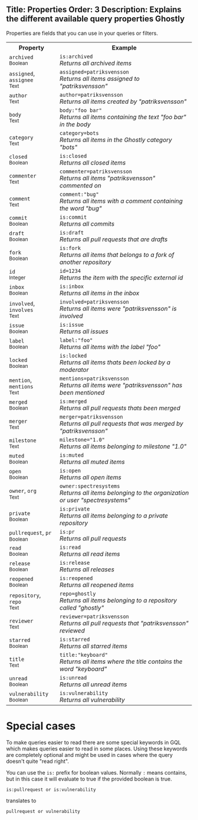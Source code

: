 ﻿Title: Properties
Order: 3
Description: Explains the different available query properties Ghostly
---

Properties are fields that you can use in your queries or filters.

<table class="table">
  <tbody><tr>
    <th>Property</th>
    <th>Example</th>
  </tr>
  <tr>
    <td><code>archived</code><br /><small>Boolean</small></td>
    <td><code>is:archived</code><br /><i>Returns all archived items</i></td>
  </tr>
  <tr>
    <td><code>assigned</code>, <code>assignee</code><br /><small>Text</small></td>
    <td><code>assigned=patriksvensson</code><br /><i>Returns all items assigned to "patriksvensson"</i></td>
  </tr>
  <tr>
    <td><code>author</code><br /><small>Text</small></td>
    <td><code>author=patriksvensson</code><br /><i>Returns all items created by "patriksvensson"</i></td>
  </tr>
  <tr>
    <td><code>body</code><br /><small>Text</small></td>
    <td><code>body:"foo bar"</code><br /><i>Returns all items containing the text "foo bar" in the body</i></td>
  </tr>
  <tr>
    <td><code>category</code><br /><small>Text</small></td>
    <td><code>category=bots</code><br /><i>Returns all items in the Ghostly category "bots"</i></td>
  </tr>
  <tr>
    <td><code>closed</code><br /><small>Boolean</small></td>
    <td><code>is:closed</code><br /><i>Returns all closed items</i></td>
  </tr>
  <tr>
    <td><code>commenter</code><br /><small>Text</small></td>
    <td><code>commenter=patriksvensson</code><br /><i>Returns all items "patriksvensson" commented on</i></td>
  </tr>
  <tr>
    <td><code>comment</code><br /><small>Text</small></td>
    <td><code>comment:"bug"</code><br /><i>Returns all items with a comment containing the word "bug"</i></td>
  </tr>
  <tr>
    <td><code>commit</code><br /><small>Boolean</small></td>
    <td><code>is:commit</code><br /><i>Returns all commits</i></td>
  </tr>
  <tr>
    <td><code>draft</code><br /><small>Boolean</small></td>
    <td><code>is:draft</code><br /><i>Returns all pull requests that are drafts</i></td>
  </tr>
  <tr>
    <td><code>fork</code><br /><small>Boolean</small></td>
    <td><code>is:fork</code><br /><i>Returns all items that belongs to a fork of another repository</i></td>
  </tr>
  <tr>
    <td><code>id</code><br /><small>Integer</small></td>
    <td><code>id=1234</code><br /><i>Returns the item with the specific external id</i></td>
  </tr>
  <tr>
    <td><code>inbox</code><br /><small>Boolean</small></td>
    <td><code>is:inbox</code><br /><i>Returns all items in the inbox</i></td>
  </tr>
  <tr>
    <td><code>involved</code>, <code>involves</code><br /><small>Text</small></td>
    <td><code>involved=patriksvensson</code><br /><i>Returns all items were "patriksvensson" is involved</i></td>
  </tr>
  <tr>
    <td><code>issue</code><br /><small>Boolean</small></td>
    <td><code>is:issue</code><br /><i>Returns all issues</i></td>
  </tr>
  <tr>
    <td><code>label</code><br /><small>Boolean</small></td>
    <td><code>label:"foo"</code><br /><i>Returns all items with the label "foo"</i></td>
  </tr>
  <tr>
    <td><code>locked</code><br /><small>Boolean</small></td>
    <td><code>is:locked</code><br /><i>Returns all items thats been locked by a moderator</i></td>
  </tr>
  <tr>
    <td><code>mention</code>, <code>mentions</code><br /><small>Text</small></td>
    <td><code>mentions=patriksvensson</code><br /><i>Returns all items were "patriksvensson" has been mentioned</i></td>
  </tr>
  <tr>
    <td><code>merged</code><br /><small>Boolean</small></td>
    <td><code>is:merged</code><br /><i>Returns all pull requests thats been merged</i></td>
  </tr>
  <tr>
    <td><code>merger</code><br /><small>Text</small></td>
    <td><code>merger=patriksvensson</code><br /><i>Returns all pull requests that was merged by "patriksvensson"</i></td>
  </tr>
  <tr>
    <td><code>milestone</code><br /><small>Text</small></td>
    <td><code>milestone="1.0"</code><br /><i>Returns all items belonging to milestone "1.0"</i></td>
  </tr>
  <tr>
    <td><code>muted</code><br /><small>Boolean</small></td>
    <td><code>is:muted</code><br /><i>Returns all muted items</i></td>
  </tr>
  <tr>
    <td><code>open</code><br /><small>Boolean</small></td>
    <td><code>is:open</code><br /><i>Returns all open items</i></td>
  </tr>
  <tr>
    <td><code>owner</code>, <code>org</code><br /><small>Text</small></td>
    <td><code>owner:spectresystems</code><br /><i>Returns all items belonging to the organization or user "spectresystems"</i></td>
  </tr>
  <tr>
    <td><code>private</code><br /><small>Boolean</small></td>
    <td><code>is:private</code><br /><i>Returns all items belonging to a private repository</i></td>
  </tr>
  <tr>
    <td><code>pullrequest</code>, <code>pr</code><br /><small>Boolean</small></td>
    <td><code>is:pr</code><br /><i>Returns all pull requests</i></td>
  </tr>
  <tr>
    <td><code>read</code><br /><small>Boolean</small></td>
    <td><code>is:read</code><br /><i>Returns all read items</i></td>
  </tr>
  <tr>
    <td><code>release</code><br /><small>Boolean</small></td>
    <td><code>is:release</code><br /><i>Returns all releases</i></td>
  </tr>
  <tr>
    <td><code>reopened</code><br /><small>Boolean</small></td>
    <td><code>is:reopened</code><br /><i>Returns all reopened items</i></td>
  </tr>
  <tr>
    <td><code>repository</code>, <code>repo</code><br /><small>Text</small></td>
    <td><code>repo=ghostly</code><br /><i>Returns all items belonging to a repository called "ghostly"</i></td>
  </tr>
  <tr>
    <td><code>reviewer</code><br /><small>Text</small></td>
    <td><code>reviewer=patriksvensson</code><br /><i>Returns all pull requests that "patriksvensson" reviewed</i></td>
  </tr>
  <tr>
    <td><code>starred</code><br /><small>Boolean</small></td>
    <td><code>is:starred</code><br /><i>Returns all starred items</i></td>
  </tr>
  <tr>
    <td><code>title</code><br /><small>Text</small></td>
    <td><code>title:"keyboard"</code><br /><i>Returns all items where the title contains the word "keyboard"</i></td>
  </tr>
  <tr>
    <td><code>unread</code><br /><small>Boolean</small></td>
    <td><code>is:unread</code><br /><i>Returns all unread items</i></td>
  </tr>
  <tr>
    <td><code>vulnerability</code><br /><small>Boolean</small></td>
    <td><code>is:vulnerability</code><br /><i>Returns all vulnerability</i></td>
  </tr>
</tbody>
</table>

# Special cases
<p>To make queries easier to read there are some special keywords in GQL which makes queries easier to read in some places. Using these keywords are completely optional and might be used in cases where the query doesn't quite "read right".</p>
<p>You can use the <code>is:</code> prefix for boolean values. Normally <code>:</code> means contains, but in this case it will evaluate to true if the provided boolean is true.</p>

```custom
is:pullrequest or is:vulnerability
```

<p>translates to</p>

```custom
pullrequest or vulnerability
```